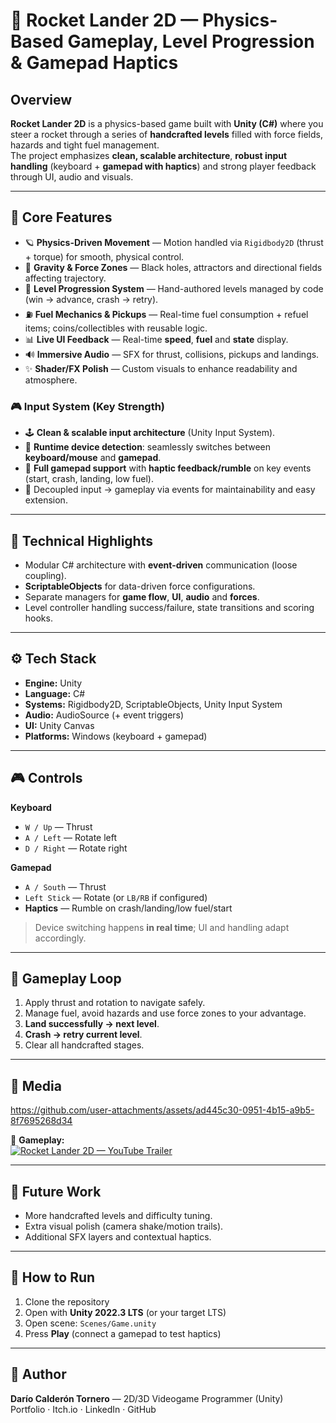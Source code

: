 # 🚀 Rocket Lander 2D — Physics-Based Gameplay, Level Progression & Gamepad Haptics

## Overview
**Rocket Lander 2D** is a physics-based game built with **Unity (C#)** where you steer a rocket through a series of **handcrafted levels** filled with force fields, hazards and tight fuel management.  
The project emphasizes **clean, scalable architecture**, **robust input handling** (keyboard + **gamepad with haptics**) and strong player feedback through UI, audio and visuals.

---

## 🧩 Core Features
- 🪐 **Physics-Driven Movement** — Motion handled via `Rigidbody2D` (thrust + torque) for smooth, physical control.  
- 🌌 **Gravity & Force Zones** — Black holes, attractors and directional fields affecting trajectory.  
- 🎯 **Level Progression System** — Hand-authored levels managed by code (win → advance, crash → retry).  
- ⛽ **Fuel Mechanics & Pickups** — Real-time fuel consumption + refuel items; coins/collectibles with reusable logic.  
- 📊 **Live UI Feedback** — Real-time **speed**, **fuel** and **state** display.  
- 🔊 **Immersive Audio** — SFX for thrust, collisions, pickups and landings.  
- ✨ **Shader/FX Polish** — Custom visuals to enhance readability and atmosphere.

### 🎮 Input System (Key Strength)
- 🕹️ **Clean & scalable input architecture** (Unity Input System).  
- 🔄 **Runtime device detection**: seamlessly switches between **keyboard/mouse** and **gamepad**.  
- 🤲 **Full gamepad support** with **haptic feedback/rumble** on key events (start, crash, landing, low fuel).  
- 🧼 Decoupled input → gameplay via events for maintainability and easy extension.

---

## 🧠 Technical Highlights
- Modular C# architecture with **event-driven** communication (loose coupling).  
- **ScriptableObjects** for data-driven force configurations.  
- Separate managers for **game flow**, **UI**, **audio** and **forces**.  
- Level controller handling success/failure, state transitions and scoring hooks.

---

## ⚙️ Tech Stack
- **Engine:** Unity  
- **Language:** C#  
- **Systems:** Rigidbody2D, ScriptableObjects, Unity Input System  
- **Audio:** AudioSource (+ event triggers)  
- **UI:** Unity Canvas  
- **Platforms:** Windows (keyboard + gamepad)

---

## 🎮 Controls
**Keyboard**
- `W / Up` — Thrust  
- `A / Left` — Rotate left  
- `D / Right` — Rotate right  

**Gamepad**
- `A / South` — Thrust  
- `Left Stick` — Rotate (or `LB/RB` if configured)  
- **Haptics** — Rumble on crash/landing/low fuel/start  

> Device switching happens **in real time**; UI and handling adapt accordingly.

---

## 🚀 Gameplay Loop
1. Apply thrust and rotation to navigate safely.  
2. Manage fuel, avoid hazards and use force zones to your advantage.  
3. **Land successfully → next level**.  
4. **Crash → retry current level**.  
5. Clear all handcrafted stages.

---

## 📸 Media



https://github.com/user-attachments/assets/ad445c30-0951-4b15-a9b5-8f7695268d34



🎥 **Gameplay:**  
[![Rocket Lander 2D — YouTube Trailer](https://img.youtube.com/vi/oHB4HZg9Ba4/0.jpg)](https://youtu.be/oHB4HZg9Ba4?si=4fGNrquGjuETPr23)

---

## 🧩 Future Work
- More handcrafted levels and difficulty tuning.  
- Extra visual polish (camera shake/motion trails).  
- Additional SFX layers and contextual haptics.

---

## 📝 How to Run
1. Clone the repository  
2. Open with **Unity 2022.3 LTS** (or your target LTS)  
3. Open scene: `Scenes/Game.unity`  
4. Press **Play** (connect a gamepad to test haptics)

---

## 👤 Author
**Darío Calderón Tornero** — 2D/3D Videogame Programmer (Unity)  
Portfolio · Itch.io · LinkedIn · GitHub
